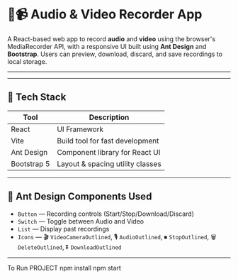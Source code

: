 # 🎤📹 Audio & Video Recorder App

A React-based web app to record **audio** and **video** using the browser's MediaRecorder API, with a responsive UI built using **Ant Design** and **Bootstrap**. Users can preview, download, discard, and save recordings to local storage.

---



---

## 🧰 Tech Stack

| Tool          | Description                         |
|---------------|-------------------------------------|
| React         | UI Framework                        |
| Vite          | Build tool for fast development     |
| Ant Design    | Component library for React UI      |
| Bootstrap 5   | Layout & spacing utility classes    |
  

---

## 🧩 Ant Design Components Used

- `Button` — Recording controls (Start/Stop/Download/Discard)
- `Switch` — Toggle between Audio and Video
- `List` — Display past recordings
- `Icons` — 🎬 `VideoCameraOutlined`, 🎙 `AudioOutlined`, ⏹ `StopOutlined`, 🗑 `DeleteOutlined`, ⏬ `DownloadOutlined`

---

To Run PROJECT
npm install
npm start



